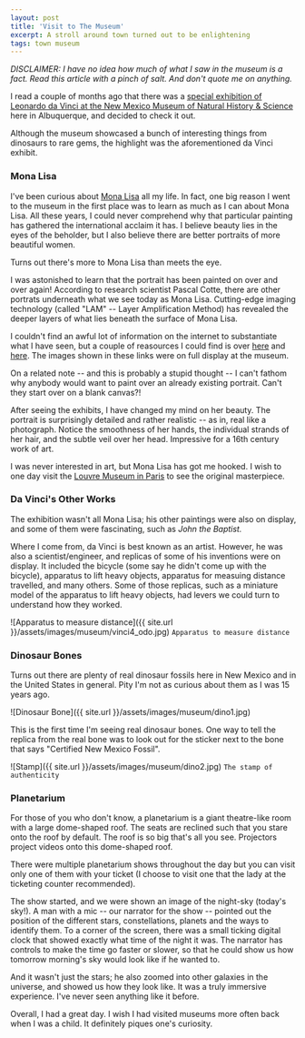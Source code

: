 ```yaml
---
layout: post
title: 'Visit to The Museum'
excerpt: A stroll around town turned out to be enlightening
tags: town museum
---
```


*DISCLAIMER: I have no idea how much of what I saw in the museum is a fact. Read this article with a pinch of salt. And don't quote me on anything.*

I read a couple of months ago that there was a [special exhibition of Leonardo da Vinci at the New Mexico Museum of Natural History & Science](http://www.nmnaturalhistory.org/exhibits/temporary-exhibits/da-vinci-genius) here in Albuquerque, and decided to check it out.

Although the museum showcased a bunch of interesting things from dinosaurs to rare gems, the highlight was the aforementioned da Vinci exhibit.

### Mona Lisa
I've been curious about [Mona Lisa](https://en.wikipedia.org/wiki/Mona_Lisa) all my life. In fact, one big reason I went to the museum in the first place was to learn as much as I can about Mona Lisa. All these years, I could never comprehend why that particular painting has gathered the international acclaim it has. I believe beauty lies in the eyes of the beholder, but I also believe there are better portraits of more beautiful women.

Turns out there's more to Mona Lisa than meets the eye. 

I was astonished to learn that the portrait has been painted on over and over again! According to research scientist Pascal Cotte, there are other portrats underneath what we see today as Mona Lisa. Cutting-edge imaging technology (called "LAM" -- Layer Amplification Method) has revealed the deeper layers of what lies beneath the surface of Mona Lisa.

I couldn't find an awful lot of information on the internet to substantiate what I have seen, but a couple of reasources I could find is over [here](http://www.lumiere-technology.com/Pages/News/news3.htm) and [here](http://www.news.com.au/technology/innovation/mona-lisa-discovery-scientist-finds-second-portrait-under-leonardo-da-vincis-masterpiece/news-story/ed9577ec0bbb154f22f0624882a0c4e9). The images shown in these links were on full display at the museum.

On a related note -- and this is probably a stupid thought -- I can't fathom why anybody would want to paint over an already existing portrait. Can't they start over on a blank canvas?!

After seeing the exhibits, I have changed my mind on her beauty. The portrait is surprisingly detailed and rather realistic -- as in, real like a photograph. Notice the smoothness of her hands, the individual strands of her hair, and the subtle veil over her head. Impressive for a 16th century work of art.

I was never interested in art, but Mona Lisa has got me hooked. I wish to one day visit the [Louvre Museum in Paris](https://en.wikipedia.org/wiki/Louvre) to see the original masterpiece.

### Da Vinci's Other Works
The exhibition wasn't all Mona Lisa; his other paintings were also on display, and some of them were fascinating, such as *John the Baptist.* 

Where I come from, da Vinci is best known as an artist. However, he was also a scientist/engineer, and replicas of some of his inventions were on display. It included the bicycle (some say he didn't come up with the bicycle), apparatus to lift heavy objects, apparatus for measuing distance travelled, and many others. Some of those replicas, such as a miniature model of the apparatus to lift heavy objects, had levers we could turn to understand how they worked.

![Apparatus to measure distance]({{ site.url }}/assets/images/museum/vinci4_odo.jpg)
`Apparatus to measure distance`

### Dinosaur Bones
Turns out there are plenty of real dinosaur fossils here in New Mexico and in the United States in general. Pity I'm not as curious about them as I was 15 years ago.

![Dinosaur Bone]({{ site.url }}/assets/images/museum/dino1.jpg)

This is the first time I'm seeing real dinosaur bones. One way to tell the replica from the real bone was to look out for the sticker next to the bone that says "Certified New Mexico Fossil".

![Stamp]({{ site.url }}/assets/images/museum/dino2.jpg)
`The stamp of authenticity`

### Planetarium
For those of you who don't know, a planetarium is a giant theatre-like room with a large dome-shaped roof. The seats are reclined such that you stare onto the roof by default. The roof is so big that's all you see. Projectors project videos onto this dome-shaped roof.

There were multiple planetarium shows throughout the day but you can visit only one of them with your ticket (I choose to visit one that the lady at the ticketing counter recommended).

The show started, and we were shown an image of the night-sky (today's sky!). A man with a mic -- our narrator for the show -- pointed out the position of the different stars, constellations, planets and the ways to identify them. To a corner of the screen, there was a small ticking digital clock that showed exactly what time of the night it was. The narrator has controls to make the time go faster or slower, so that he could show us how tomorrow morning's sky would look like if he wanted to. 

And it wasn't just the stars; he also zoomed into other galaxies in the universe, and showed us how they look like. It was a truly immersive experience. I've never seen anything like it before.

Overall, I had a great day. I wish I had visited museums more often back when I was a child. It definitely piques one's curiosity.
